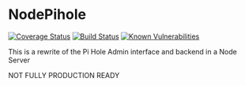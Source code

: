 # NodePihole

[![Coverage Status](https://coveralls.io/repos/github/donmahallem/pihole_node/badge.svg?branch=master)](https://coveralls.io/github/donmahallem/pihole_node?branch=master)
[![Build Status](https://travis-ci.org/donmahallem/pihole_node.svg?branch=master)](https://travis-ci.org/donmahallem/pihole_node)
[![Known Vulnerabilities](https://snyk.io/test/github/DonMahallem/pihole_node/badge.svg)](https://snyk.io/test/github/DonMahallem/pihole_node)

This is a rewrite of the Pi Hole Admin interface and backend in a Node Server

NOT FULLY PRODUCTION READY